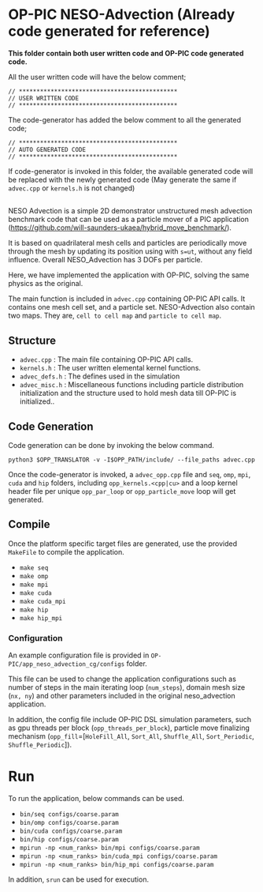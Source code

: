# OP-PIC NESO-Advection (Already code generated for reference)

**This folder contain both user written code and OP-PIC code generated code.**

All the user written code will have the below comment;

`// *********************************************`<br>
`// USER WRITTEN CODE                            `<br>
`// *********************************************`

The code-generator has added the below comment to all the generated code; 

`// *********************************************`<br>
`// AUTO GENERATED CODE                          `<br>
`// *********************************************`

If code-generator is invoked in this folder, the available generated code will be replaced with the newly generated code (May generate the same if `advec.cpp` or `kernels.h` is not changed)

##
NESO Advection is a simple 2D demonstrator unstructured mesh advection benchmark code that can be used as a particle mover of a PIC application (https://github.com/will-saunders-ukaea/hybrid_move_benchmark/).

It is based on quadrilateral mesh cells and particles are periodically move through the mesh by updating its position using with `s=ut`, without any field influence. 
Overall NESO_Advection has 3 DOFs per particle.

Here, we have implemented the application with OP-PIC, solving the same physics as the original.

The main function is included in `advec.cpp` containing OP-PIC API calls. 
It contains one mesh cell set, and a particle set. 
NESO-Advection also contain two maps. 
They are, `cell to cell map` and `particle to cell map`.

## Structure
 * `advec.cpp` : The main file containing OP-PIC API calls. 
 * `kernels.h` : The user written elemental kernel functions.
 * `advec_defs.h` : The defines used in the simulation
 * `advec_misc.h` : Miscellaneous functions including particle distribution initialization and the structure used to hold mesh data till OP-PIC is initialized..

## Code Generation
Code generation can be done by invoking the below command.

`python3 $OPP_TRANSLATOR -v -I$OPP_PATH/include/ --file_paths advec.cpp`

Once the code-generator is invoked, a `advec_opp.cpp` file and `seq`, `omp`, `mpi`, `cuda` and `hip` folders, including `opp_kernels.<cpp|cu>` and a loop kernel header file per unique `opp_par_loop` or `opp_particle_move` loop will get generated.

## Compile
Once the platform specific target files are generated, use the provided `MakeFile` to compile the application.
 * `make seq`
 * `make omp`
 * `make mpi`
 * `make cuda`
 * `make cuda_mpi`
 * `make hip`
 * `make hip_mpi`

### Configuration
An example configuration file is provided in `OP-PIC/app_neso_advection_cg/configs` folder.

This file can be used to change the application configurations such as number of steps in the main iterating loop (`num_steps`), domain mesh size (`nx, ny`) and other parameters included in the original neso_advection application. 

In addition, the config file include OP-PIC DSL simulation parameters, such as gpu threads per block (`opp_threads_per_block`), particle move finalizing mechanism (`opp_fill`=[`HoleFill_All`, `Sort_All`, `Shuffle_All`, `Sort_Periodic`, `Shuffle_Periodic`]).

# Run
To run the application, below commands can be used.
 * `bin/seq configs/coarse.param`
 * `bin/omp configs/coarse.param`
 * `bin/cuda configs/coarse.param`
 * `bin/hip configs/coarse.param`
 * `mpirun -np <num_ranks> bin/mpi configs/coarse.param`
 * `mpirun -np <num_ranks> bin/cuda_mpi configs/coarse.param`
 * `mpirun -np <num_ranks> bin/hip_mpi configs/coarse.param`

In addition, `srun` can be used for execution.
